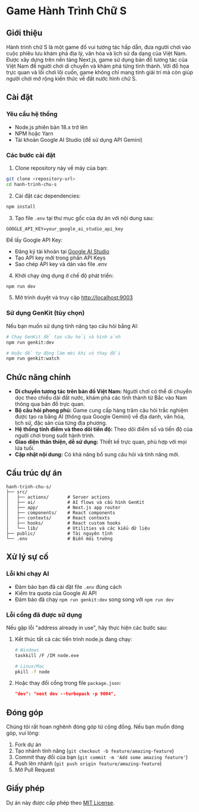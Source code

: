 # Game Hành Trình Chữ S

## Giới thiệu

Hành trình chữ S là một game đố vui tương tác hấp dẫn, đưa người chơi vào cuộc phiêu lưu khám phá địa lý, văn hóa và lịch sử đa dạng của Việt Nam. Được xây dựng trên nền tảng Next.js, game sử dụng bản đồ tương tác của Việt Nam để người chơi di chuyển và khám phá từng tỉnh thành. Với đồ họa trực quan và lối chơi lôi cuốn, game không chỉ mang tính giải trí mà còn giúp người chơi mở rộng kiến thức về đất nước hình chữ S.

## Cài đặt

### Yêu cầu hệ thống
- Node.js phiên bản 18.x trở lên
- NPM hoặc Yarn
- Tài khoản Google AI Studio (để sử dụng API Gemini)

### Các bước cài đặt

1. Clone repository này về máy của bạn:
```bash
git clone <repository-url>
cd hanh-trinh-chu-s
```

2. Cài đặt các dependencies:
```bash
npm install
```

3. Tạo file `.env` tại thư mục gốc của dự án với nội dung sau:
```
GOOGLE_API_KEY=your_google_ai_studio_api_key
```

   Để lấy Google API Key:
   - Đăng ký tài khoản tại [Google AI Studio](https://ai.google.dev/)
   - Tạo API key mới trong phần API Keys
   - Sao chép API key và dán vào file .env

4. Khởi chạy ứng dụng ở chế độ phát triển:
```bash
npm run dev
```

5. Mở trình duyệt và truy cập [http://localhost:9003](http://localhost:9003)

### Sử dụng GenKit (tùy chọn)

Nếu bạn muốn sử dụng tính năng tạo câu hỏi bằng AI:

```bash
# Chạy GenKit để tạo câu hỏi và hình ảnh
npm run genkit:dev

# Hoặc để tự động làm mới khi có thay đổi
npm run genkit:watch
```

## Chức năng chính

*   **Di chuyển tương tác trên bản đồ Việt Nam:** Người chơi có thể di chuyển dọc theo chiều dài đất nước, khám phá các tỉnh thành từ Bắc vào Nam thông qua bản đồ trực quan.
*   **Bộ câu hỏi phong phú:** Game cung cấp hàng trăm câu hỏi trắc nghiệm được tạo ra bằng AI (thông qua Google Gemini) về địa danh, văn hóa, lịch sử, đặc sản của từng địa phương.
*   **Hệ thống tính điểm và theo dõi tiến độ:** Theo dõi điểm số và tiến độ của người chơi trong suốt hành trình.
*   **Giao diện thân thiện, dễ sử dụng:** Thiết kế trực quan, phù hợp với mọi lứa tuổi.
*   **Cập nhật nội dung:** Có khả năng bổ sung câu hỏi và tính năng mới.

## Cấu trúc dự án

```
hanh-trinh-chu-s/
├── src/
│   ├── actions/       # Server actions
│   ├── ai/            # AI flows và cấu hình GenKit
│   ├── app/           # Next.js app router
│   ├── components/    # React components
│   ├── contexts/      # React contexts
│   ├── hooks/         # React custom hooks
│   └── lib/           # Utilities và các kiểu dữ liệu
├── public/            # Tài nguyên tĩnh
└── .env               # Biến môi trường
```

## Xử lý sự cố

### Lỗi khi chạy AI
- Đảm bảo bạn đã cài đặt file `.env` đúng cách
- Kiểm tra quota của Google AI API
- Đảm bảo đã chạy `npm run genkit:dev` song song với `npm run dev`

### Lỗi cổng đã được sử dụng
Nếu gặp lỗi "address already in use", hãy thực hiện các bước sau:
1. Kết thúc tất cả các tiến trình node.js đang chạy:
   ```bash
   # Windows
   taskkill /F /IM node.exe
   
   # Linux/Mac
   pkill -f node
   ```
2. Hoặc thay đổi cổng trong file `package.json`:
   ```json
   "dev": "next dev --turbopack -p 9004",
   ```

## Đóng góp

Chúng tôi rất hoan nghênh đóng góp từ cộng đồng. Nếu bạn muốn đóng góp, vui lòng:
1. Fork dự án
2. Tạo nhánh tính năng (`git checkout -b feature/amazing-feature`)
3. Commit thay đổi của bạn (`git commit -m 'Add some amazing feature'`)
4. Push lên nhánh (`git push origin feature/amazing-feature`)
5. Mở Pull Request

## Giấy phép

Dự án này được cấp phép theo [MIT License](LICENSE).



